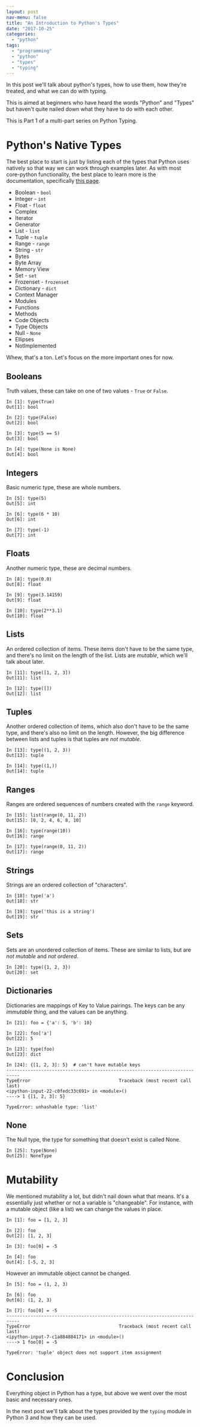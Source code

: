 ```yaml
---
layout: post
nav-menu: false
title: "An Introduction to Python's Types"
date: "2017-10-25"
categories: 
  - "python"
tags: 
  - "programming"
  - "python"
  - "types"
  - "typing"
---
```


In this post we'll talk about python's types, how to use them, how they're treated, and what we can do with typing.

This is aimed at beginners who have heard the words "Python" and "Types" but haven't quite nailed down what they have to do with each other.

This is Part 1 of a multi-part series on Python Typing.

# Python's Native Types

The best place to start is just by listing each of the types that Python uses natively so that way we can work through examples later. As with most core-python functionality, the best place to learn more is the documentation, specifically [this page](https://docs.python.org/3/library/stdtypes.html).

- Boolean - `bool`
- Integer - `int`
- Float - `float`
- Complex
- Iterator
- Generator
- List - `list`
- Tuple - `tuple`
- Range - `range`
- String - `str`
- Bytes
- Byte Array
- Memory View
- Set - `set`
- Frozenset - `frozenset`
- Dictionary - `dict`
- Context Manager
- Modules
- Functions
- Methods
- Code Objects
- Type Objects
- Null - `None`
- Ellipses
- NotImplemented

Whew, that's a ton. Let's focus on the more important ones for now.

## Booleans

Truth values, these can take on one of two values - `True` or `False`.

```
In [1]: type(True)
Out[1]: bool

In [2]: type(False)
Out[2]: bool

In [3]: type(5 == 5)
Out[3]: bool

In [4]: type(None is None)
Out[4]: bool
```

## Integers

Basic numeric type, these are whole numbers.

```
In [5]: type(5)
Out[5]: int

In [6]: type(6 * 10)
Out[6]: int

In [7]: type(-1)
Out[7]: int
```

## Floats

Another numeric type, these are decimal numbers.

```
In [8]: type(0.0)
Out[8]: float

In [9]: type(3.14159)
Out[9]: float

In [10]: type(2**3.1)
Out[10]: float
```

## Lists

An ordered collection of items. These items don't have to be the same type, and there's no limit on the length of the list. Lists are _mutable_, which we'll talk about later.

```
In [11]: type([1, 2, 3])
Out[11]: list

In [12]: type([])
Out[12]: list
```

## Tuples

Another ordered collection of items, which also don't have to be the same type, and there's also no limit on the length. However, the big difference between lists and tuples is that tuples are _not mutable_.

```
In [13]: type((1, 2, 3))
Out[13]: tuple

In [14]: type((1,))
Out[14]: tuple
```

## Ranges

Ranges are ordered sequences of numbers created with the `range` keyword.

```
In [15]: list(range(0, 11, 2))
Out[15]: [0, 2, 4, 6, 8, 10]

In [16]: type(range(10))
Out[16]: range

In [17]: type(range(0, 11, 2))
Out[17]: range
```

## Strings

Strings are an ordered collection of "characters".

```
In [18]: type('a')
Out[18]: str

In [19]: type('this is a string')
Out[19]: str
```

## Sets

Sets are an unordered collection of items. These are similar to lists, but are _not mutable_ and _not ordered_.

```
In [20]: type({1, 2, 3})
Out[20]: set
```

## Dictionaries

Dictionaries are mappings of Key to Value pairings. The keys can be any _immutable_ thing, and the values can be anything.

```
In [21]: foo = {'a': 5, 'b': 10}

In [22]: foo['a']
Out[22]: 5

In [23]: type(foo)
Out[23]: dict

In [24]: {[1, 2, 3]: 5}  # can't have mutable keys
---------------------------------------------------------------------------
TypeError                                 Traceback (most recent call last)
<ipython-input-22-c0fedc33c691> in <module>()
----> 1 {[1, 2, 3]: 5}

TypeError: unhashable type: 'list'
```

## None

The Null type, the type for something that doesn't exist is called None.

```
In [25]: type(None)
Out[25]: NoneType
```

# Mutability

We mentioned mutability a lot, but didn't nail down what that means. It's a essentially just whether or not a variable is "changeable". For instance, with a mutable object (like a list) we can change the values in place.

```
In [1]: foo = [1, 2, 3]

In [2]: foo
Out[2]: [1, 2, 3]

In [3]: foo[0] = -5

In [4]: foo
Out[4]: [-5, 2, 3]
```

However an immutable object cannot be changed.

```
In [5]: foo = (1, 2, 3)

In [6]: foo
Out[6]: (1, 2, 3)

In [7]: foo[0] = -5
---------------------------------------------------------------------------
TypeError                                 Traceback (most recent call last)
<ipython-input-7-c1a884884171> in <module>()
----> 1 foo[0] = -5

TypeError: 'tuple' object does not support item assignment
```

# Conclusion

Everything object in Python has a type, but above we went over the most basic and necessary ones.

In the next post we'll talk about the types provided by the `typing` module in Python 3 and how they can be used.
